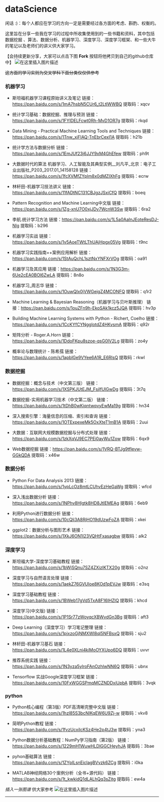 
# dataScience

闲话 :)：每个人都应在学习的方向一定是需要经过各方面的考虑、斟酌、权衡的。

这里旨在分享一些我在学习的过程中所收集使用到的一些书籍和资料，其中包括 数据挖掘 、算法、数据分析、机器学习、深度学习、深度学习框架、和一些大牛的笔记以及老师们的讲义供大家学习。

【会持续更新分享，大家可以点击下图 **Fork** 按钮将他拷贝到自己的github仓库中】
![在这里插入图片描述](https://github.com/mmkliuzhiliang/dataScience/blob/master/pic/fock.png)


~~这方面的学习实则为交叉学科下面分类仅仅供参考~~ 
### 机器学习
- 斯坦福机器学习课程原始讲义及笔记
链接：https://pan.baidu.com/s/1mA7hsbN5CUr6_t2LtIWWBQ 
提取码：xqcv 

- 统计学习基础：数据挖掘、推理与预测
链接：https://pan.baidu.com/s/1FYIDELFcwt0Rh-MvD1OR7g 
提取码：rkqd 

- Data Mining - Practical Machine Learning Tools and Techniques
链接：https://pan.baidu.com/s/1Tnw_xiFlAQ-TnEbrCexI1A 
提取码：h21b 

- 统计学方法与数据分析
链接：https://pan.baidu.com/s/1EmJUf23j6JJY9xM4GhEfew 
提取码：ph9t 

- 大数据时代的算法  机器学习、人工智能及其典型实例__刘凡平_北京：电子工业出版社_P203_2017.01_14158128
链接：https://pan.baidu.com/s/1fcXVMfZYplm8x0dMZIXhFg 
提取码：ecrw 

- 林轩田-机器学习技法讲义
链接：https://pan.baidu.com/s/11fADtNC131CBJgzJSxiCfQ 
提取码：boeq 


- Pattern Recognition and Machine Learning中文版
链接：https://pan.baidu.com/s/1Zg-xnU7O0xjJDv7WcnW3Sw 
提取码：6ra2 

- 李航.统计学习方法
链接：https://pan.baidu.com/s/1L5a0AaInJEoteResDJ-Nlg 
提取码：b296 


- 机器学习实战
链接：https://pan.baidu.com/s/1v5AoeTWtLThUAjHpgx05Vg 
提取码：t9nc 

- 机器学习实践指南++案例应用解析
链接：https://pan.baidu.com/s/1StAuQchL1sztNxYNFXrVOg 
提取码：oa91 

- 机器学习及其应用
链接：https://pan.baidu.com/s/1N3G3m-6Ue2cEA0BOl6ZwLA 
提取码：8n8o 

- 机器学习_周志华
链接：https://pan.baidu.com/s/1OuwQIx0jVWGejgZ4MCONFQ 
提取码：q1r2 

- Machine Learning & Bayesian Reasoning（机器学习与贝叶斯推理）
链接：https://pan.baidu.com/s/1ouZFn9h-EkoSAk1kcz5JQA 
提取码：hv3p 

- Building Machine Learning Systems with Python - Richert, Coelho
链接：https://pan.baidu.com/s/1CcKYfCYNggIotdZ4HKvsmA 
提取码：q92r 

- 矩阵分析 - Roger.A.Horn
链接：https://pan.baidu.com/s/1DdoFKpu8szoe-qsG0IV2Lg 
提取码：zo4y 

- 概率论与数理统计 - 陈希孺
链接：https://pan.baidu.com/s/1apblGe9VYee6A1R_E6RlsQ 
提取码：rkwl 


### 数据挖掘

- 数据挖掘：概念与技术（中文第三版）
链接：https://pan.baidu.com/s/1XSPKJUtEJM_FsjlfUIGwDg 
提取码：3t7q 

- 数据挖掘-实用机器学习技术（中文第二版）
链接：https://pan.baidu.com/s/1tDhB0wKiqntwqvyEwMa19g 
提取码：hn34 

- 深入搜索引擎：海量信息的压缩、索引和查询
链接：https://pan.baidu.com/s/1OTExpexeMk5OxXteT1mB1A 
提取码：2uui 

- 大数据：互联网大规模数据挖掘与分布式处理
链接：https://pan.baidu.com/s/1zkXqVJ9EC7PEi0ayWu1Zow 
提取码：6qx9 

- Web数据挖掘
链接：https://pan.baidu.com/s/1VRQ-BTJg9tflevw-GGkQDA 
提取码：x46w 

### 数据分析

- Python For Data Analysis 2013
链接：https://pan.baidu.com/s/1ypLcOz8mtLCUhvEzHeGaWg 
提取码：wfcd 

- 深入浅出数据分析
链接：https://pan.baidu.com/s/1NPhv8Hlgtk8HD8JtIEMEAg 
提取码：6eb9 

- 利用Python进行数据分析 
链接：https://pan.baidu.com/s/10cQli3A8RjHO19dUzwFoZA 
提取码：xkei 

- ggplot2：数据分析与图形艺术
链接：https://pan.baidu.com/s/1XkJ6ON1I23VQHtFxasagbw 
提取码：alk2 


### 深度学习
- 斯坦福大学-深度学习基础教程
链接：https://pan.baidu.com/s/1bWjSQnu7SZ4ZXizIKTX20g 
提取码：o2nz 

- 深度学习与自然语言处理
链接：https://pan.baidu.com/s/1aekZ76GVUIoe8KOd1pEVJw 
提取码：e3sq 

- 深度学习基础教程
链接：https://pan.baidu.com/s/1BWeb17gVd5TxA8F16IHZIQ 
提取码：khcd 

- 深度学习(中文版)
链接：https://pan.baidu.com/s/1P1Sr77zWoyqcXBWvdGn3Bg 
提取码：aft3 

- Deep Learning（深度学习）学习笔记整理
链接：https://pan.baidu.com/s/1pixzoGjNMXWI8ql5NFBsxQ 
提取码：sju2 

- 林轩田-机器学习基石
链接：https://pan.baidu.com/s/1L4e0XLni4kiMoOYXUpo6DQ 
提取码：uvvr 


- 推荐系统实践
链接：https://pan.baidu.com/s/1N3yza5ylroFAnOzhlwNN6Q 
提取码：ubnx 



- Tensorflow 实战Google深度学习框架
链接：https://pan.baidu.com/s/10FxWGGSPmqMCZNDDxiUpbA 
提取码：3vqk 



### python
- Python核心编程（第3版）PDF高清晰完整中文版
链接：https://pan.baidu.com/s/1hzl85S3bcNIKqEW6U9Zj-w 
提取码：vkv8 

- 简明Python教程
链接：https://pan.baidu.com/s/1fvzUcxilcKSz4He2p4tJ3w 
提取码：yna3 

- Python数据分析基础教程：NumPy学习指南（第2版）
链接：https://pan.baidu.com/s/1229mH1WuwHLDlGGCHeyhJA 
提取码：3bae 

- pyhon基础算法
链接：https://pan.baidu.com/s/1ZYpILsnEiclagBVvzk6ZCg 
提取码：i0ka 

- MATLAB神经网络30个案例分析（全书+源代码）
链接：https://pan.baidu.com/s/1t_kwkidQ1dLALhQq3sZjtg 
提取码：ew4a 


*插入一张图谱* 供大家参考
![在这里插入图片描述](https://github.com/mmkliuzhiliang/dataScience/blob/master/pic/ml.jpg)

---
